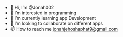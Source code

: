 - 👋 Hi, I’m @Jonah002
- 👀 I’m interested in programming
- 🌱 I’m currently learning app Development
- 💞️ I’m looking to collaborate on different apps
- 📫 How to reach me jonahjehoshaphat9@gmail.com

<!---
Jonah002/Jonah002 is a ✨ special ✨ repository because its `README.md` (this file) appears on your GitHub profile.
You can click the Preview link to take a look at your changes.
--->
